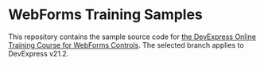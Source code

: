# WebForms Training Samples

This repository contains the sample source code for [the DevExpress Online Training Course for WebForms Controls](https://www.devexpress.com/trainingcenter/Course/WebForms). The selected branch applies to DevExpress v21.2.

